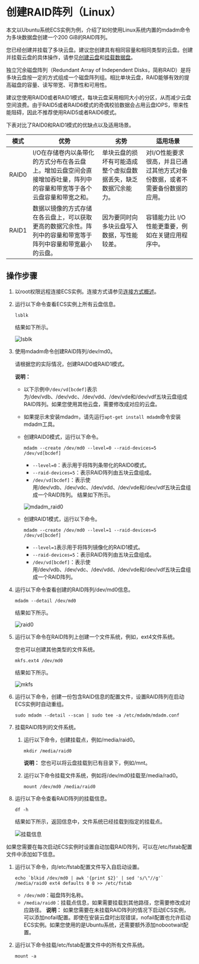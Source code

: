 # 创建RAID阵列（Linux）

本文以Ubuntu系统ECS实例为例，介绍了如何使用Linux系统内置的mdadm命令为多块数据盘创建一个200 GiB的RAID阵列。

您已经创建并挂载了多块云盘。建议您创建具有相同容量和相同类型的云盘。创建并挂载云盘的具体操作，请参见[创建云盘](/cn.zh-CN/块存储/云盘基础操作/创建云盘/创建云盘.md)和[挂载数据盘](/cn.zh-CN/块存储/云盘基础操作/挂载数据盘.md)。

独立冗余磁盘阵列（Redundant Array of Independent Disks，简称RAID）是将多块云盘按一定的方式组成一个磁盘阵列组。相比单块云盘，RAID能够有效的提高磁盘的容量、读写带宽、可靠性和可用性。

建议您使用RAID0或者RAID1模式，每块云盘采用相同大小的分区，从而减少云盘空间浪费。由于RAID5或者RAID6模式的奇偶校验数据会占用云盘IOPS，带来性能阻碍，因此不推荐使用RAID5或者RAID6模式。

下表对比了RAID0和RAID1模式的优缺点以及适用场景。

|模式|优势|劣势|适用场景|
|--|--|--|----|
|RAID0|I/O在存储卷内以条带化的方式分布在各云盘上。增加云盘空间会直接增加吞吐量，阵列中的容量和带宽等于各个云盘容量和带宽之和。|单块云盘的损坏有可能造成整个虚拟盘数据丢失，缺乏数据冗余能力。|对I/O性能要求很高，并且已通过其他方式对备份数据，或者不需要备份数据的应用。|
|RAID1|数据以镜像的方式存储在各云盘上，可以获取更高的数据冗余性。阵列中的容量和带宽等于阵列中容量和带宽最小的云盘。|因为要同时向多块云盘写入数据，写性能较差。|容错能力比 I/O 性能更重要，例如在关键应用程序中。|

## 操作步骤

1.  以root权限远程连接ECS实例。连接方式请参见[连接方式概述](/cn.zh-CN/实例/连接实例/连接方式概述.md)。

2.  运行以下命令查看ECS实例上所有云盘信息。

    ```
    lsblk
    ```

    结果如下所示。

    ![lsblk](https://static-aliyun-doc.oss-accelerate.aliyuncs.com/assets/img/zh-CN/5221640261/p271747.png)

3.  使用mdadm命令创建RAID阵列/dev/md0。

    请根据您的实际情况，创建RAID0或RAID1模式。

    **说明：**

    -   以下示例中`/dev/vd[bcdef]`表示为/dev/vdb、/dev/vdc、/dev/vdd、/dev/vde和/dev/vdf五块云盘组成RAID阵列。如果您使用其他云盘，需要修改成对应的云盘。
    -   如果提示未安装mdadm，请先运行`apt-get install mdadm`命令安装mdadm工具。
    -   创建RAID0模式，运行以下命令。

        ```
        mdadm --create /dev/md0 --level=0 --raid-devices=5 /dev/vd[bcdef]
        ```

        -   `--level=0`：表示用于将阵列条带化的RAID0模式。
        -   `--raid-devices=5`：表示RAID阵列由五块云盘组成。
        -   `/dev/vd[bcdef]`：表示使用/dev/vdb、/dev/vdc、/dev/vdd、/dev/vde和/dev/vdf五块云盘组成一个RAID阵列。
        结果如下所示。

        ![mdadm_raid0](https://static-aliyun-doc.oss-accelerate.aliyuncs.com/assets/img/zh-CN/5221640261/p271752.png)

    -   创建RAID1模式，运行以下命令。

        ```
        mdadm --create /dev/md0 --level=1 --raid-devices=5 /dev/vd[bcdef]
        ```

        -   `--level=1`表示用于将阵列镜像化的RAID1模式。
        -   `--raid-devices=5`：表示RAID阵列由五块云盘组成。
        -   `/dev/vd[bcdef]`：表示使用/dev/vdb、/dev/vdc、/dev/vdd、/dev/vde和/dev/vdf五块云盘组成一个RAID阵列。
4.  运行以下命令查看创建的RAID阵列/dev/md0信息。

    ```
    mdadm --detail /dev/md0
    ```

    结果如下所示。

    ![raid0](https://static-aliyun-doc.oss-accelerate.aliyuncs.com/assets/img/zh-CN/1886640261/p271751.png)

5.  运行以下命令在RAID阵列上创建一个文件系统，例如，ext4文件系统。

    您也可以创建其他类型的文件系统。

    ```
    mkfs.ext4 /dev/md0
    ```

    结果如下所示。

    ![mkfs](https://static-aliyun-doc.oss-accelerate.aliyuncs.com/assets/img/zh-CN/1886640261/p271801.png)

6.  运行以下命令，创建一份包含RAID信息的配置文件，设置RAID阵列在启动ECS实例时自动重组。

    ```
    sudo mdadm --detail --scan | sudo tee -a /etc/mdadm/mdadm.conf
    ```

7.  挂载RAID阵列的文件系统。

    1.  运行以下命令，创建挂载点，例如/media/raid0。

        ```
        mkdir /media/raid0
        ```

        **说明：** 您也可以将云盘挂载到已有目录下，例如/mnt。

    2.  运行以下命令挂载文件系统，例如将/dev/md0挂载至/media/rad0。

        ```
        mount /dev/md0 /media/raid0
        ```

8.  运行以下命令查看RAID阵列的挂载信息。

    ```
    df -h
    ```

    结果如下所示，返回信息中，文件系统已经挂载到指定的挂载点。

    ![挂载信息](https://static-aliyun-doc.oss-accelerate.aliyuncs.com/assets/img/zh-CN/1886640261/p271901.png)


如果您需要在每次启动ECS实例时设置自动加载RAID阵列，可以在/etc/fstab配置文件中添加如下信息。

1.  运行以下命令，向/etc/fstab配置文件写入自启动设置。

    ```
    echo `blkid /dev/md0 | awk '{print $2}' | sed 's/\"//g'` /media/raid0 ext4 defaults 0 0 >> /etc/fstab
    ```

    -   `/dev/md0`：磁盘阵列名称。
    -   `/media/raid0`：挂载点信息，如果需要挂载到其他路径，您需要修改成对应路径。
    **说明：** 如果您需要在未挂载RAID阵列的情况下启动ECS实例，可以添加nofail配置。即使在安装云盘时出现错误，nofail配置也允许启动ECS实例。如果您使用的是Ubuntu系统，还需要额外添加nobootwait配置。

2.  运行以下命令挂载/etc/fstab配置文件中的所有文件系统。

    ```
    mount -a
    ```


